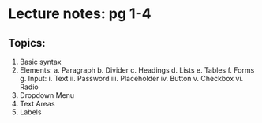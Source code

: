 # Lecture notes: pg 1-4

## Topics:

1. Basic syntax
2. Elements:
    a. Paragraph
    b. Divider
    c. Headings
    d. Lists
    e. Tables
    f. Forms
    g. Input:
        i. Text
        ii. Password
        iii. Placeholder
        iv. Button
        v. Checkbox
        vi. Radio
3. Dropdown Menu
4. Text Areas
5. Labels